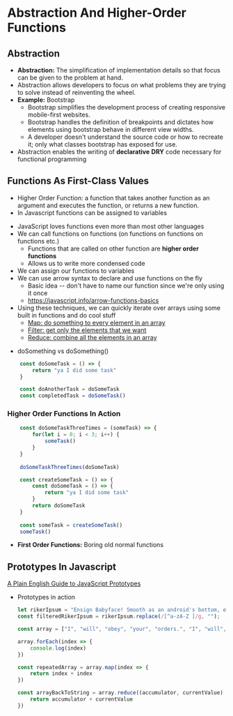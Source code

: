 # Abstraction And Higher-Order Functions
## Abstraction
- **Abstraction:** The simplification of implementation details so that focus can be given to the problem at hand.
- Abstraction allows developers to focus on what problems they are trying to solve instead of reinventing the wheel.
- **Example:** Bootstrap
    - Bootstrap simplifies the development process of creating responsive mobile-first websites.
    - Bootstrap handles the definition of breakpoints and dictates how elements using bootstrap behave in different view widths.
    - A developer doesn't understand the source code or how to recreate it; only what classes bootstrap has exposed for use.
- Abstraction enables the writing of **declarative** **DRY** code necessary for functional programming

## Functions As First-Class Values
- Higher Order Function: a function that takes another function as an argument and executes the function, or returns a new function.
- In Javascript functions can be assigned to variables
* JavaScript loves functions even more than most other languages
* We can call functions on functions (on functions on functions on functions etc.)
    * Functions that are called on other function are **higher order functions**
    * Allows us to write more condensed code
* We can assign our functions to variables
* We can use arrow syntax to declare and use functions on the fly
    * Basic idea -- don't have to name our function since we're only using it once
    * https://javascript.info/arrow-functions-basics
* Using these techniques, we can quickly iterate over arrays using some built in functions and do cool stuff
    * [Map: do something to every element in an array](https://developer.mozilla.org/en-US/docs/Web/JavaScript/Reference/Global_Objects/Array/map)
    * [Filter: get only the elements that we want](https://developer.mozilla.org/en-US/docs/Web/JavaScript/Reference/Global_Objects/Array/filter)
    * [Reduce: combine all the elements in an array](https://developer.mozilla.org/en-US/docs/Web/JavaScript/Reference/Global_Objects/Array/reduce)
- doSomething vs doSomething()
```javascript
    const doSomeTask = () => {
    	return "ya I did some task"
    }

    const doAnotherTask = doSomeTask
    const completedTask = doSomeTask()
```

### Higher Order Functions In Action
```javascript
    const doSomeTaskThreeTimes = (someTask) => {
    	for(let i = 0; i < 3; i++) {
    		someTask()
    	}
    }
  
    doSomeTaskThreeTimes(doSomeTask)

    const createSomeTask = () => {
    	const doSomeTask = () => {
    		return "ya I did some task"
    	}
    	return doSomeTask
    }
    
    const someTask = createSomeTask()
    someTask()
```

- **First Order Functions:** Boring old normal functions

## Prototypes In Javascript

[A Plain English Guide to JavaScript Prototypes](http://sporto.github.io/blog/2013/02/22/a-plain-english-guide-to-javascript-prototypes/)

- Prototypes in action

    ```javascript
    let rikerIpsum = "Ensign Babyface! Smooth as an android's bottom, eh, Data? The unexpected is our normal routine. We could cause a diplomatic crisis. Take the ship into the Neutral Zone When has justice ever been as simple as a rule book? You did exactly what you had to do. You considered all your options, you tried every alternative and then you made the hard choice.";
    const filteredRikerIpsum = rikerIpsum.replace(/[^a-zA-Z ]/g, "");

    const array = ["I", "will", "obey", "your", "orders.", "I", "will", "serve", "this", "ship", "as", "First", "Officer.", "And", "in", "an", "attack", "against", "the", "Enterprise,", "I", "will", "die", "with", "this", "crew.", "But", "I", "will", "not", "break", "my", "oath", "of", "loyalty", "to", "Starfleet."]

    array.forEach(index => {
    	console.log(index)
    })

    const repeatedArray = array.map(index => {
    	return index + index
    })

    const arrayBackToString = array.reduce((accumulator, currentValue) => {
    	return accumulator + currentValue
    })

    ```
